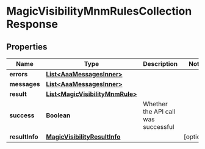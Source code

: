 

# MagicVisibilityMnmRulesCollectionResponse


## Properties

| Name | Type | Description | Notes |
|------------ | ------------- | ------------- | -------------|
|**errors** | [**List&lt;AaaMessagesInner&gt;**](AaaMessagesInner.md) |  |  |
|**messages** | [**List&lt;AaaMessagesInner&gt;**](AaaMessagesInner.md) |  |  |
|**result** | [**List&lt;MagicVisibilityMnmRule&gt;**](MagicVisibilityMnmRule.md) |  |  |
|**success** | **Boolean** | Whether the API call was successful |  |
|**resultInfo** | [**MagicVisibilityResultInfo**](MagicVisibilityResultInfo.md) |  |  [optional] |



